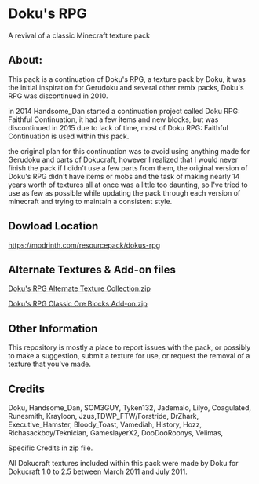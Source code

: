 # Doku's RPG
A revival of a classic Minecraft texture pack

**About**:
------------
This pack is a continuation of Doku's RPG,
a texture pack by Doku, it was the initial inspiration for Gerudoku and several other remix packs, Doku's RPG was discontinued in 2010.

in 2014 Handsome_Dan started a continuation project called Doku RPG: Faithful Continuation,
it had a few items and new blocks, but was discontinued in 2015 due to lack of time,
most of Doku RPG: Faithful Continuation is used within this pack.

the original plan for this continuation was to avoid using anything made for Gerudoku and parts of Dokucraft, however I realized that I would never finish the pack if I didn't use a few parts from them, the original version of Doku's RPG didn't have items or mobs and the task of making nearly 14 years worth of textures all at once was a little too daunting, so I've tried to use as few as possible while updating the pack through each version of minecraft and trying to maintain a consistent style.


**Dowload Location**
------------------------------

https://modrinth.com/resourcepack/dokus-rpg


**Alternate Textures & Add-on files**
------------------------------

[Doku's RPG Alternate Texture Collection.zip](https://github.com/user-attachments/files/16077384/Doku.s.RPG.Alternate.Texture.Collection.zip)

[Doku's RPG Classic Ore Blocks Add-on.zip](https://github.com/user-attachments/files/16077387/Doku.s.RPG.Classic.Ore.Blocks.Add-on.zip)


**Other Information**
------------------------------
This repository is mostly a place to report issues with the pack,
or possibly to make a suggestion, submit a texture for use, or request the removal of a texture that you've made.



**Credits**
------------------------------
Doku, Handsome_Dan, SOM3GUY, Tyken132, Jademalo, Lilyo, Coagulated, Runesmith, Krayloon, Jzus,TDWP_FTW/Forstride, DrZhark, Executive_Hamster, Bloody_Toast, Vamediah, History, Hozz, Richasackboy/Teknician, GameslayerX2, DooDooRoonys, Velimas,

Specific Credits in zip file.

All Dokucraft textures included within this pack were made by Doku for Dokucraft 1.0 to 2.5 between March 2011 and July 2011.
